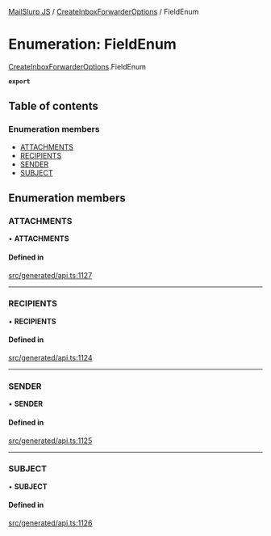 [MailSlurp JS](../README.md) / [CreateInboxForwarderOptions](../modules/CreateInboxForwarderOptions.md) / FieldEnum

# Enumeration: FieldEnum

[CreateInboxForwarderOptions](../modules/CreateInboxForwarderOptions.md).FieldEnum

**`export`**

## Table of contents

### Enumeration members

- [ATTACHMENTS](CreateInboxForwarderOptions.FieldEnum.md#attachments)
- [RECIPIENTS](CreateInboxForwarderOptions.FieldEnum.md#recipients)
- [SENDER](CreateInboxForwarderOptions.FieldEnum.md#sender)
- [SUBJECT](CreateInboxForwarderOptions.FieldEnum.md#subject)

## Enumeration members

### ATTACHMENTS

• **ATTACHMENTS**

#### Defined in

[src/generated/api.ts:1127](https://github.com/mailslurp/mailslurp-client/blob/75eefbf/src/generated/api.ts#L1127)

___

### RECIPIENTS

• **RECIPIENTS**

#### Defined in

[src/generated/api.ts:1124](https://github.com/mailslurp/mailslurp-client/blob/75eefbf/src/generated/api.ts#L1124)

___

### SENDER

• **SENDER**

#### Defined in

[src/generated/api.ts:1125](https://github.com/mailslurp/mailslurp-client/blob/75eefbf/src/generated/api.ts#L1125)

___

### SUBJECT

• **SUBJECT**

#### Defined in

[src/generated/api.ts:1126](https://github.com/mailslurp/mailslurp-client/blob/75eefbf/src/generated/api.ts#L1126)
